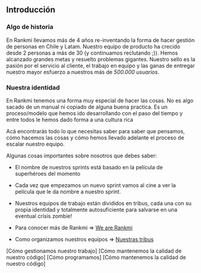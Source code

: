 ## Introducción

### Algo de historia 

En Rankmi llevamos más de 4 años re-inventando la forma de hacer gestión de personas en Chile y Latam. Nuestro equipo de producto ha crecido desde 2 personas a más de 30 (y continuamos reclutando ;)). Hemos alcanzado grandes metas y resuelto problemas gigantes. Nuestro sello es la pasión por el servicio al cliente, el trabajo en equipo y las ganas de entregar nuestro mayor esfuerzo a nuestros más de *500.000 usuarios*.

### Nuestra identidad

En Rankmi tenemos una forma muy especial de hacer las cosas. No es algo sacado de un manual ni copiado de alguna buena practica. Es un proceso/modelo que hemos ido desarrollando con el paso del tiempo y entre todos le hemos dado forma a una cultura rica 

Acá encontrarás todo lo que necesitas saber para saber que pensamos, cómo hacemos las cosas y cómo hemos llevado adelante el proceso de escalar nuestro equipo.

Algunas cosas importantes sobre nosotros que debes saber:

* El nombre de nuestros sprints está basado en la película de superhéroes del momento
* Cada vez que empezamos un nuevo sprint vamos al cine a ver la película que le da nombre a nuestro sprint.
* Nuestros equipos de trabajo están divididos en tribus, cada una con su propia identidad y totalmente autosuficiente para salvarse en una eventual crísis zombie!

* Para conocer más de Rankmi =>  [We are Rankmi](we-are-rankmi.md)
* Como organizamos nuestros equipos => [Nuestras tribus](teams.md)

[Cómo gestionamos nuestro trabajo]
[Cómo mantenemos la calidad de nuestro código]
[Cómo programamos]
[Cómo mantenemos la calidad de nuestro código]

